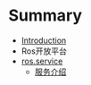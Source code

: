 # Summary

* [Introduction](README.md)
* Ros开放平台
* [ros.service](rosservice.md)
    * [服务介绍](ros.service/服务介绍.md)


